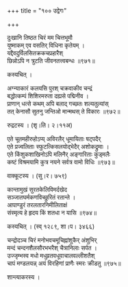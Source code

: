 +++
title = "१०० उद्वेगः"

+++


दुःखानि तिष्ठत चिरं मम चित्तभूमौ  
युष्माकम् एव वसतिर् विधिना कृतेयम् ।  
यद्दैवदुर्विलसितक्रकचप्रहारैश्   
छिन्नोऽपि न त्रुटति जीवनतत्त्वबन्धः ॥९७१॥  


कस्यचित् ।  


अग्न्याकारं कलयसि पुरश् चक्रवाकीव चन्द्रं  
बद्धोत्कम्पं शिशिरमरुता दह्यसे पद्मिनीव ।  
प्राणान् धत्से कथम् अपि बलाद् गच्छतः शल्यतुल्यांस्  
तत् केनासौ सुतनु जन्तिओ मान्मथस् ते विकारः ॥९७२॥  


रुद्रटस्य । (शृ।ति। २।११अ)  


एते चूतमहीरुहोऽप्य् अविरलैर् धूमायिताः षट्पदैर्   
एते प्रज्वलिताः स्फुटत्किसलयोद्भेदैर् अशोकद्रुमाः ।  
एते किंशुकशाखिनोऽपि मलिनैर् अङ्गारिताः कुड्मलैः   
कष्टं विश्रमयामि कुत्र नयने सर्वत्र वामो विधिः ॥९७३॥  


वाक्कूटस्य । (सु।र। ७५९)  


कान्तामुखं सुरतकेलिविमर्दखेद   
सञ्जातघर्मकणविच्छुरितं रतान्ते ।  
आपाण्डुरं तरलतारनिमीलिताक्षं   
संस्मृत्य हे हृदय किं शतधा न यासि ॥९७४॥  


कस्यचित् । (स्व् १२८९, शा।प। ३४६६)  


चन्द्रोदञ्च चिरं मनोभवचमूचिह्नांशुकैर् अंशुभिर्  
मन्दं चन्दनशैलसौरभभरैश् चैत्रानिलाः सर्पत ।  
उज्जृम्भस्व मधो मधुव्रतवधूवाचालवल्लीशतैश्  
चापं मण्डलयन्न् अयं विरहिणां प्राणैः स्मरः क्रीडतु ॥९७५॥  


शान्त्याकरस्य ।  


